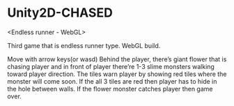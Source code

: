 # Unity2D-CHASED
&lt;Endless runner - WebGL>

Third game that is endless runner type. WebGL build.

Move with arrow keys(or wasd)
Behind the player, there’s giant flower that is chasing player and in front of player there’re 1-3 slime monsters walking toward player direction. The tiles warn player by showing red tiles where the monster will come soon. If the all 3 tiles are red then player has to hide in the hole between walls.
If the flower monster catches player then game over.
